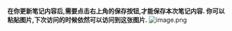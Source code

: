 **在你更新笔记内容后,需要点击右上角的保存按钮,才能保存本次笔记内容.
你可以粘贴图片,下次访问的时候依然可以访问到这张图片.**
![image.png](http://lhl2507.cn/FileImage/Biscuit19_/20211120/e61b024dad5e10de3659ea2199615428.png)